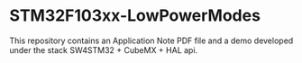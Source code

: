 # STM32F103xx-LowPowerModes
This repository contains an Application Note PDF file and a demo developed under the stack SW4STM32 + CubeMX + HAL api.
